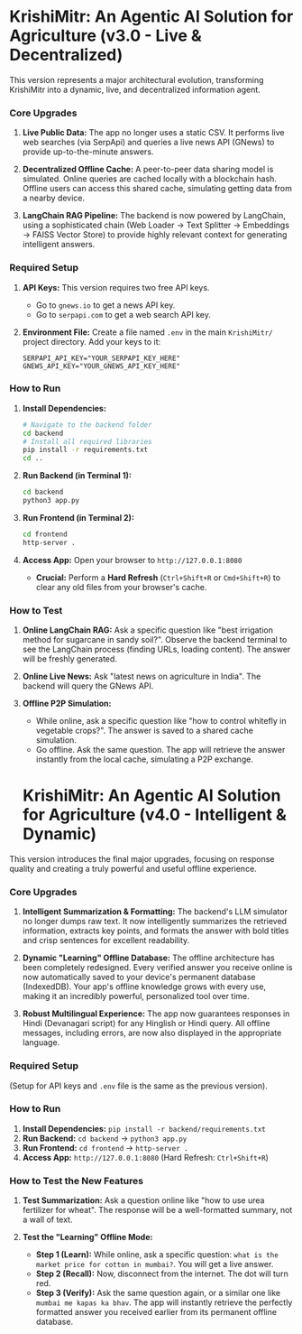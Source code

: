 # KrishiMitr: An Agentic AI Solution for Agriculture (v3.0 - Live & Decentralized)

This version represents a major architectural evolution, transforming KrishiMitr into a dynamic, live, and decentralized information agent.

### Core Upgrades

1.  **Live Public Data:** The app no longer uses a static CSV. It performs live web searches (via SerpApi) and queries a live news API (GNews) to provide up-to-the-minute answers.

2.  **Decentralized Offline Cache:** A peer-to-peer data sharing model is simulated. Online queries are cached locally with a blockchain hash. Offline users can access this shared cache, simulating getting data from a nearby device.

3.  **LangChain RAG Pipeline:** The backend is now powered by LangChain, using a sophisticated chain (Web Loader -> Text Splitter -> Embeddings -> FAISS Vector Store) to provide highly relevant context for generating intelligent answers.

### Required Setup

1.  **API Keys:** This version requires two free API keys.
    *   Go to `gnews.io` to get a news API key.
    *   Go to `serpapi.com` to get a web search API key.

2.  **Environment File:** Create a file named `.env` in the main `KrishiMitr/` project directory. Add your keys to it:
    ```
    SERPAPI_API_KEY="YOUR_SERPAPI_KEY_HERE"
    GNEWS_API_KEY="YOUR_GNEWS_API_KEY_HERE"
    ```

### How to Run

1.  **Install Dependencies:**
    ```bash
    # Navigate to the backend folder
    cd backend
    # Install all required libraries
    pip install -r requirements.txt
    cd ..
    ```

2.  **Run Backend (in Terminal 1):**
    ```bash
    cd backend
    python3 app.py
    ```

3.  **Run Frontend (in Terminal 2):**
    ```bash
    cd frontend
    http-server .
    ```

4.  **Access App:** Open your browser to `http://127.0.0.1:8080`
    *   **Crucial:** Perform a **Hard Refresh** (`Ctrl+Shift+R` or `Cmd+Shift+R`) to clear any old files from your browser's cache.

### How to Test

1.  **Online LangChain RAG:** Ask a specific question like "best irrigation method for sugarcane in sandy soil?". Observe the backend terminal to see the LangChain process (finding URLs, loading content). The answer will be freshly generated.
2.  **Online Live News:** Ask "latest news on agriculture in India". The backend will query the GNews API.
3.  **Offline P2P Simulation:**
    *   While online, ask a specific question like "how to control whitefly in vegetable crops?". The answer is saved to a shared cache simulation.
    *   Go offline. Ask the same question. The app will retrieve the answer instantly from the local cache, simulating a P2P exchange.


    # KrishiMitr: An Agentic AI Solution for Agriculture (v4.0 - Intelligent & Dynamic)

This version introduces the final major upgrades, focusing on response quality and creating a truly powerful and useful offline experience.

### Core Upgrades

1.  **Intelligent Summarization & Formatting:** The backend's LLM simulator no longer dumps raw text. It now intelligently summarizes the retrieved information, extracts key points, and formats the answer with bold titles and crisp sentences for excellent readability.

2.  **Dynamic "Learning" Offline Database:** The offline architecture has been completely redesigned. Every verified answer you receive online is now automatically saved to your device's permanent database (IndexedDB). Your app's offline knowledge grows with every use, making it an incredibly powerful, personalized tool over time.

3.  **Robust Multilingual Experience:** The app now guarantees responses in Hindi (Devanagari script) for any Hinglish or Hindi query. All offline messages, including errors, are now also displayed in the appropriate language.

### Required Setup

(Setup for API keys and `.env` file is the same as the previous version).

### How to Run

1.  **Install Dependencies:** `pip install -r backend/requirements.txt`
2.  **Run Backend:** `cd backend` -> `python3 app.py`
3.  **Run Frontend:** `cd frontend` -> `http-server .`
4.  **Access App:** `http://127.0.0.1:8080` (Hard Refresh: `Ctrl+Shift+R`)

### How to Test the New Features

1.  **Test Summarization:** Ask a question online like "how to use urea fertilizer for wheat". The response will be a well-formatted summary, not a wall of text.

2.  **Test the "Learning" Offline Mode:**
    *   **Step 1 (Learn):** While online, ask a specific question: `what is the market price for cotton in mumbai?`. You will get a live answer.
    *   **Step 2 (Recall):** Now, disconnect from the internet. The dot will turn red.
    *   **Step 3 (Verify):** Ask the same question again, or a similar one like `mumbai me kapas ka bhav`. The app will instantly retrieve the perfectly formatted answer you received earlier from its permanent offline database.